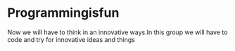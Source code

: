Programmingisfun
================

Now we will have to think in an innovative ways.In this group we will have to code and try for innovative ideas and things
